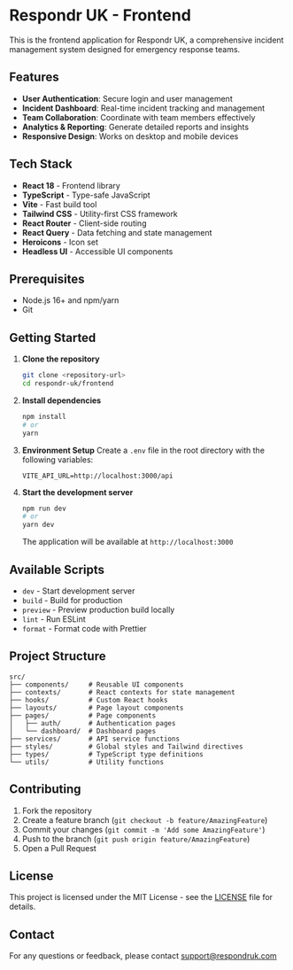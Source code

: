 # Respondr UK - Frontend

This is the frontend application for Respondr UK, a comprehensive incident management system designed for emergency response teams.

## Features

- **User Authentication**: Secure login and user management
- **Incident Dashboard**: Real-time incident tracking and management
- **Team Collaboration**: Coordinate with team members effectively
- **Analytics & Reporting**: Generate detailed reports and insights
- **Responsive Design**: Works on desktop and mobile devices

## Tech Stack

- **React 18** - Frontend library
- **TypeScript** - Type-safe JavaScript
- **Vite** - Fast build tool
- **Tailwind CSS** - Utility-first CSS framework
- **React Router** - Client-side routing
- **React Query** - Data fetching and state management
- **Heroicons** - Icon set
- **Headless UI** - Accessible UI components

## Prerequisites

- Node.js 16+ and npm/yarn
- Git

## Getting Started

1. **Clone the repository**
   ```bash
   git clone <repository-url>
   cd respondr-uk/frontend
   ```

2. **Install dependencies**
   ```bash
   npm install
   # or
   yarn
   ```

3. **Environment Setup**
   Create a `.env` file in the root directory with the following variables:
   ```env
   VITE_API_URL=http://localhost:3000/api
   ```

4. **Start the development server**
   ```bash
   npm run dev
   # or
   yarn dev
   ```
   The application will be available at `http://localhost:3000`

## Available Scripts

- `dev` - Start development server
- `build` - Build for production
- `preview` - Preview production build locally
- `lint` - Run ESLint
- `format` - Format code with Prettier

## Project Structure

```
src/
├── components/     # Reusable UI components
├── contexts/       # React contexts for state management
├── hooks/          # Custom React hooks
├── layouts/        # Page layout components
├── pages/          # Page components
│   ├── auth/       # Authentication pages
│   └── dashboard/  # Dashboard pages
├── services/       # API service functions
├── styles/         # Global styles and Tailwind directives
├── types/          # TypeScript type definitions
└── utils/          # Utility functions
```

## Contributing

1. Fork the repository
2. Create a feature branch (`git checkout -b feature/AmazingFeature`)
3. Commit your changes (`git commit -m 'Add some AmazingFeature'`)
4. Push to the branch (`git push origin feature/AmazingFeature`)
5. Open a Pull Request

## License

This project is licensed under the MIT License - see the [LICENSE](LICENSE) file for details.

## Contact

For any questions or feedback, please contact support@respondruk.com
